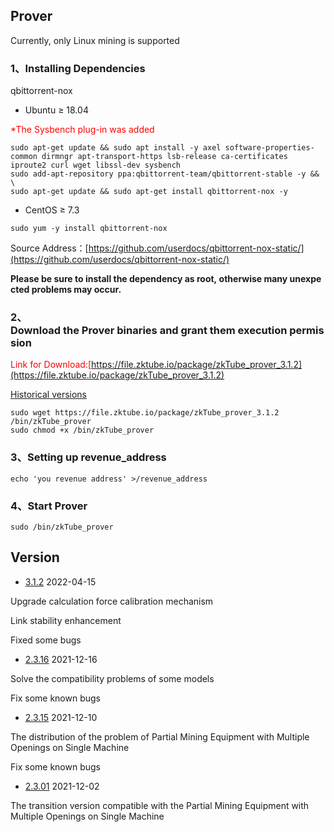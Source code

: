 ## <a>Prover</a>

Currently, only Linux mining is supported

### 1、Installing Dependencies

qbittorrent-nox

- Ubuntu ≥ 18.04

<font color='red'>*The Sysbench plug-in was added</font>

```
sudo apt-get update && sudo apt install -y axel software-properties-common dirmngr apt-transport-https lsb-release ca-certificates iproute2 curl wget libssl-dev sysbench
sudo add-apt-repository ppa:qbittorrent-team/qbittorrent-stable -y && \
sudo apt-get update && sudo apt-get install qbittorrent-nox -y
```

- CentOS ≥ 7.3

```
sudo yum -y install qbittorrent-nox
```

Source Address：[https://github.com/userdocs/qbittorrent-nox-static/](https://github.com/userdocs/qbittorrent-nox-static/)

**Please be sure to install the dependency as root, otherwise many unexpected problems may occur.**

### 2、Download the Prover binaries and grant them execution permission

<font color='red'>Link for Download:[https://file.zktube.io/package/zkTube_prover_3.1.2](https://file.zktube.io/package/zkTube_prover_3.1.2)</font>

[Historical versions](#version)

```
sudo wget https://file.zktube.io/package/zkTube_prover_3.1.2 /bin/zkTube_prover
sudo chmod +x /bin/zkTube_prover
```

### 3、Setting up revenue_address

```
echo 'you revenue address' >/revenue_address
```

### 4、Start Prover

```
sudo /bin/zkTube_prover
```


## <a id='version'>Version</a>

- [3.1.2](https://file.zktube.io/package/zkTube_prover_3.1.2) 2022-04-15

Upgrade calculation force calibration mechanism

Link stability enhancement

Fixed some bugs

- [2.3.16](https://file.zktube.io/package/zkTube_prover_2.3.16) 2021-12-16

Solve the compatibility problems of some models

Fix some known bugs

- [2.3.15](https://file.zktube.io/package/zkTube_prover_2.3.15) 2021-12-10

The distribution of the problem of Partial Mining Equipment with Multiple Openings on Single Machine

Fix some known bugs

- [2.3.01](https://file.zktube.io/package/zkTube_prover) 2021-12-02

The transition version compatible with the Partial Mining Equipment with Multiple Openings on Single Machine
